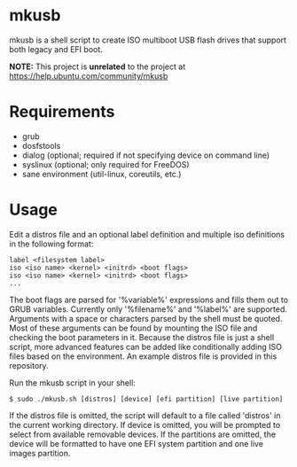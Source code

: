 mkusb
=====

mkusb is a shell script to create ISO multiboot USB flash drives that support both legacy and EFI boot.

**NOTE:** This project is **unrelated** to the project at https://help.ubuntu.com/community/mkusb


Requirements
============

* grub
* dosfstools
* dialog (optional; required if not specifying device on command line)
* syslinux (optional; only required for FreeDOS)
* sane environment (util-linux, coreutils, etc.)


Usage
=====

Edit a distros file and an optional label definition and multiple iso definitions in the following format:

    label <filesystem label>
    iso <iso name> <kernel> <initrd> <boot flags>
    iso <iso name> <kernel> <initrd> <boot flags>
    ...

The boot flags are parsed for '%variable%' expressions and fills them out to GRUB variables. Currently only '%filename%' and '%label%' are supported. Arguments with a space or characters parsed by the shell must be quoted. Most of these arguments can be found by mounting the ISO file and checking the boot parameters in it. Because the distros file is just a shell script, more advanced features can be added like conditionally adding ISO files based on the environment. An example distros file is provided in this repository.

Run the mkusb script in your shell:

    $ sudo ./mkusb.sh [distros] [device] [efi partition] [live partition]

If the distros file is omitted, the script will default to a file called 'distros' in the current working directory. If device is omitted, you will be prompted to select from available removable devices. If the partitions are omitted, the device will be formatted to have one EFI system partition and one live images partition.
